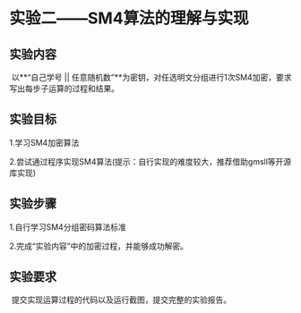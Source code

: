 # 实验二——SM4算法的理解与实现

## 实验内容

​	以**“自己学号 || 任意随机数”**为密钥，对任选明文分组进行1次SM4加密，要求写出每步子运算的过程和结果。

## 实验目标

1.学习SM4加密算法

2.尝试通过程序实现SM4算法(提示：自行实现的难度较大，推荐借助gmsll等开源库实现)

## 实验步骤

1.自行学习SM4分组密码算法标准

2.完成“实验内容”中的加密过程，并能够成功解密。

## 实验要求

​	提交实现运算过程的代码以及运行截图，提交完整的实验报告。